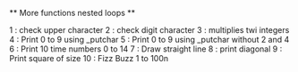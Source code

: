 ** More functions nested loops **

1 : check upper character
2 : check digit character
3 : multiplies twi integers
4 : Print 0 to 9 using _putchar
5 : Print 0 to 9 using _putchar without 2 and 4
6 : Print 10 time numbers 0 to 14
7 : Draw straight line
8 : print diagonal 
9 : Print square of size 
10 : Fizz Buzz 1 to 100n
